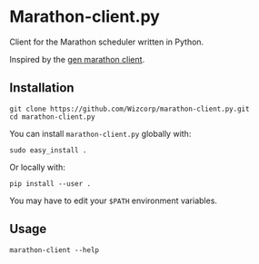 # Marathon-client.py

Client for the Marathon scheduler written in Python.

Inspired by the [gen marathon client](https://github.com/mesosphere/marathon_client).

## Installation

```
git clone https://github.com/Wizcorp/marathon-client.py.git
cd marathon-client.py
```

You can install `marathon-client.py` globally with:
```
sudo easy_install .
```

Or locally with:
```
pip install --user .
```
You may have to edit your `$PATH` environment variables.

## Usage

```
marathon-client --help
```
